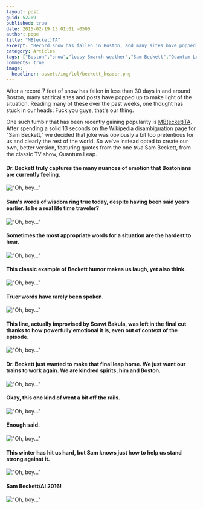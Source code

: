 ```yaml
---
layout: post
guid: 52209
published: true
date: 2015-02-19 13:01:01 -0500
author: pope
title: "MB(ecket)TA"
excerpt: "Record snow has fallen in Boston, and many sites have popped up to make light of the situation. Fuck you guys, that's our thing. So we decided to fix the popular MB(ecket)TA tumblr the only way we know how."
category: Articles
tags: ["Boston","snow","lousy Smarch weather","Sam Beckett","Quantum Leap","our favorite TV shows","Oh boy...","Scawt Bakula","Snowpocalypse 2015"]
comments: true 
image:
  headliner: assets/img/lol/beckett_header.png
---
```


After a record 7 feet of snow has fallen in less than 30 days in and around Boston, many satirical sites and posts have popped up to make light of the situation. Reading many of these over the past weeks, one thought has stuck in our heads: Fuck you guys, that's our thing.

One such tumblr that has been recently gaining popularity is [MB(ecket)TA](http://mbecketta.tumblr.com/). After spending a solid 13 seconds on the Wikipedia disambiguation page for "Sam Beckett," we decided that joke was obviously a bit too pretentious for us and clearly the rest of the world. So we've instead opted to create our own, better version, featuring quotes from the one _true_ Sam Beckett, from the classic TV show, Quantum Leap.

#### Dr. Beckett truly captures the many nuances of emotion that Bostonians are currently feeling.

!["Oh, boy..."](/assets/img/lol/beckett01.png)

#### Sam's words of wisdom ring true today, despite having been said years earlier. Is he a real life time traveler?

!["Oh, boy..."](/assets/img/lol/beckett02.png)

#### Sometimes the most appropriate words for a situation are the hardest to hear.

!["Oh, boy..."](/assets/img/lol/beckett03.png)

#### This classic example of Beckett humor makes us laugh, yet also think.

!["Oh, boy..."](/assets/img/lol/beckett04.png)

#### Truer words have rarely been spoken.

!["Oh, boy..."](/assets/img/lol/beckett05.png)

#### This line, actually improvised by Scawt Bakula, was left in the final cut thanks to how powerfully emotional it is, even out of context of the episode.

!["Oh, boy..."](/assets/img/lol/beckett06.png)

#### Dr. Beckett just wanted to make that final leap home. We just want our trains to work again. We are kindred spirits, him and Boston.

!["Oh, boy..."](/assets/img/lol/beckett07.png)

#### Okay, this one kind of went a bit off the rails.

!["Oh, boy..."](/assets/img/lol/beckett08.png)

#### Enough said.

!["Oh, boy..."](/assets/img/lol/beckett09.png)

#### This winter has hit us hard, but Sam knows just how to help us stand strong against it.

!["Oh, boy..."](/assets/img/lol/beckett10.png)

#### Sam Beckett/Al 2016!

!["Oh, boy..."](/assets/img/lol/beckett11.png)